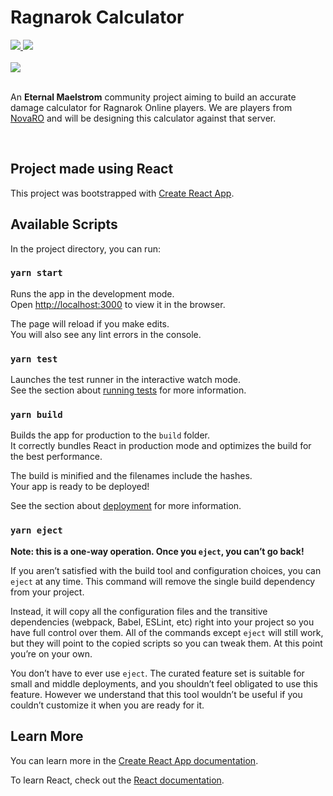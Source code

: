 # Ragnarok Calculator

<a href="https://cdn-rocalc-em-prod.azureedge.net/">
    <img src="https://github.com/eternalmaelstrom/ragnarok-calculator/workflows/Deploy/badge.svg"/>
</a>

<a href="https://discord.gg/9Zqq9VyqH9">
<img src="https://img.shields.io/badge/Eternal%20Maelstrom-7289DA?label=Discord&logo=discord"/>
</a>

<br/>
<br/>

<img src="https://yt3.ggpht.com/ytc/AAUvwnhR1_zNE-odf5HmKXWOD56xuwABIFObiUa18af8og=s176-c-k-c0x00ffffff-no-rj"/>

<br/>
<br/>

An **Eternal Maelstrom** community project aiming to build an accurate damage calculator for Ragnarok Online players. We are players from [NovaRO](https://novaragnarok.com) and will be designing this calculator against that server.



<br/>


## Project made using React

This project was bootstrapped with [Create React App](https://github.com/facebook/create-react-app).

## Available Scripts

In the project directory, you can run:

### `yarn start`

Runs the app in the development mode.\
Open [http://localhost:3000](http://localhost:3000) to view it in the browser.

The page will reload if you make edits.\
You will also see any lint errors in the console.

### `yarn test`

Launches the test runner in the interactive watch mode.\
See the section about [running tests](https://facebook.github.io/create-react-app/docs/running-tests) for more information.

### `yarn build`

Builds the app for production to the `build` folder.\
It correctly bundles React in production mode and optimizes the build for the best performance.

The build is minified and the filenames include the hashes.\
Your app is ready to be deployed!

See the section about [deployment](https://facebook.github.io/create-react-app/docs/deployment) for more information.

### `yarn eject`

**Note: this is a one-way operation. Once you `eject`, you can’t go back!**

If you aren’t satisfied with the build tool and configuration choices, you can `eject` at any time. This command will remove the single build dependency from your project.

Instead, it will copy all the configuration files and the transitive dependencies (webpack, Babel, ESLint, etc) right into your project so you have full control over them. All of the commands except `eject` will still work, but they will point to the copied scripts so you can tweak them. At this point you’re on your own.

You don’t have to ever use `eject`. The curated feature set is suitable for small and middle deployments, and you shouldn’t feel obligated to use this feature. However we understand that this tool wouldn’t be useful if you couldn’t customize it when you are ready for it.

## Learn More

You can learn more in the [Create React App documentation](https://facebook.github.io/create-react-app/docs/getting-started).

To learn React, check out the [React documentation](https://reactjs.org/).
